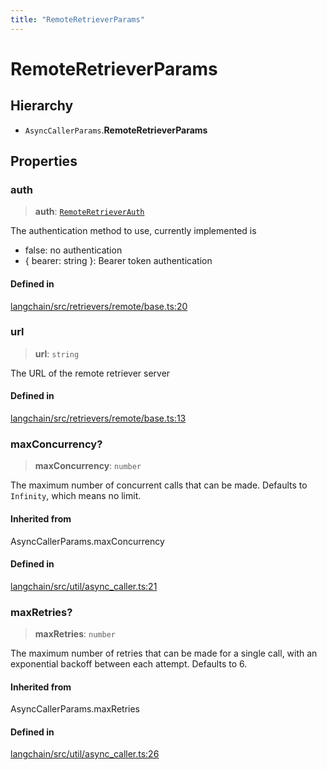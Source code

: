 ```yaml
---
title: "RemoteRetrieverParams"
---
```


# RemoteRetrieverParams

## Hierarchy

- `AsyncCallerParams`.**RemoteRetrieverParams**

## Properties

### auth

> **auth**: [`RemoteRetrieverAuth`](../types/RemoteRetrieverAuth.md)

The authentication method to use, currently implemented is

- false: no authentication
- { bearer: string }: Bearer token authentication

#### Defined in

[langchain/src/retrievers/remote/base.ts:20](https://github.com/hwchase17/langchainjs/blob/ddf2996/langchain/src/retrievers/remote/base.ts#L20)

### url

> **url**: `string`

The URL of the remote retriever server

#### Defined in

[langchain/src/retrievers/remote/base.ts:13](https://github.com/hwchase17/langchainjs/blob/ddf2996/langchain/src/retrievers/remote/base.ts#L13)

### maxConcurrency?

> **maxConcurrency**: `number`

The maximum number of concurrent calls that can be made.
Defaults to `Infinity`, which means no limit.

#### Inherited from

AsyncCallerParams.maxConcurrency

#### Defined in

[langchain/src/util/async_caller.ts:21](https://github.com/hwchase17/langchainjs/blob/ddf2996/langchain/src/util/async_caller.ts#L21)

### maxRetries?

> **maxRetries**: `number`

The maximum number of retries that can be made for a single call,
with an exponential backoff between each attempt. Defaults to 6.

#### Inherited from

AsyncCallerParams.maxRetries

#### Defined in

[langchain/src/util/async_caller.ts:26](https://github.com/hwchase17/langchainjs/blob/ddf2996/langchain/src/util/async_caller.ts#L26)
